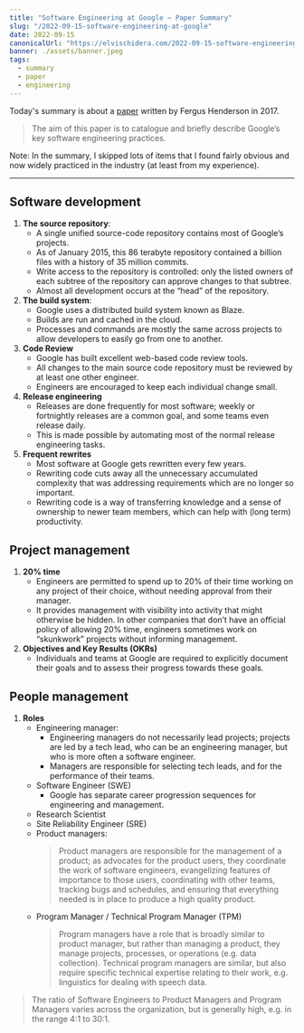 ```yaml
---
title: "Software Engineering at Google — Paper Summary"
slug: "/2022-09-15-software-engineering-at-google"
date: 2022-09-15
canonicalUrl: "https://elvischidera.com/2022-09-15-software-engineering-at-google/"
banner: ./assets/banner.jpeg
tags:
  - summary
  - paper
  - engineering
---
```


Today's summary is about a [paper](https://arxiv.org/pdf/1702.01715.pdf) written by Fergus Henderson in 2017.

> The aim of this paper is to catalogue and briefly describe Google’s key software engineering practices.  

Note: In the summary, I skipped lots of items that I found fairly obvious and now widely practiced in the industry (at least from my experience).

-----

## Software development
1. **The source repository**:
    * A single unified source-code repository contains most of Google’s projects.
    * As of January 2015, this 86 terabyte repository contained a billion files with a history of 35 million commits.
    * Write access to the repository is controlled: only the listed owners of each subtree of the repository can approve changes to that subtree.
    * Almost all development occurs at the “head” of the repository.
2. **The build system**:
    * Google uses a distributed build system known as Blaze.
    * Builds are run and cached in the cloud.
    * Processes and commands are mostly the same across projects to allow developers to easily go from one to another.
3. **Code Review**
    * Google has built excellent web-based code review tools.
    * All changes to the main source code repository must be reviewed by at least one other engineer.
    * Engineers are encouraged to keep each individual change small.
4. **Release engineering**
    * Releases are done frequently for most software; weekly or fortnightly releases are a common goal, and some teams even release daily.
    * This is made possible by automating most of the normal release engineering tasks.
5. **Frequent rewrites**
    * Most software at Google gets rewritten every few years.
    * Rewriting code cuts away all the unnecessary accumulated complexity that was addressing requirements which are no longer so important.
    * Rewriting code is a way of transferring knowledge and a sense of ownership to newer team members, which can help with (long term) productivity.

## Project management
1. **20% time**
    * Engineers are permitted to spend up to 20% of their time working on any project of their choice, without needing approval from their manager.
    * It provides management with visibility into activity that might otherwise be hidden. In other companies that don’t have an official policy of allowing 20% time, engineers sometimes work on “skunkwork” projects without informing management.
2. **Objectives and Key Results (OKRs)**
    * Individuals and teams at Google are required to explicitly document their goals and to assess their progress towards these goals.

## People management
1. **Roles**
    * Engineering manager:
        * Engineering managers do not necessarily lead projects; projects are led by a tech lead, who can be an engineering manager, but who is more often a software engineer.
        * Managers are responsible for selecting tech leads, and for the performance of their teams.
    * Software Engineer (SWE)
        * Google has separate career progression sequences for engineering and management.
    * Research Scientist
    * Site Reliability Engineer (SRE)
    * Product managers:
        > Product managers are responsible for the management of a product; as advocates for the product users, they coordinate the work of software engineers, evangelizing features of importance to those users, coordinating with other teams, tracking bugs and schedules, and ensuring that everything needed is in place to produce a high quality product.
    * Program Manager / Technical Program Manager (TPM)
        > Program managers have a role that is broadly similar to product manager, but rather than managing a product, they manage projects, processes, or operations (e.g. data collection). Technical program managers are similar, but also require specific technical expertise relating to their work, e.g. linguistics for dealing with speech data.

> The ratio of Software Engineers to Product Managers and Program Managers varies across the organization, but is generally high, e.g. in the range 4:1 to 30:1.